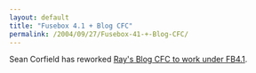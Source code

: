 ```yaml
---
layout: default
title: "Fusebox 4.1 + Blog CFC"
permalink: /2004/09/27/Fusebox-41-+-Blog-CFC/
---
```


Sean Corfield&nbsp;has reworked <A class="" href="http://www.corfield.org/blog/index.cfm?mode=entry&amp;entry=34BED60F-E607-33CC-869D140F506BB365" target=_blank>Ray's Blog CFC to work under FB4.1</A>.